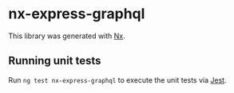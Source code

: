 # nx-express-graphql

This library was generated with [Nx](https://nx.dev).

## Running unit tests

Run `ng test nx-express-graphql` to execute the unit tests via [Jest](https://jestjs.io).
